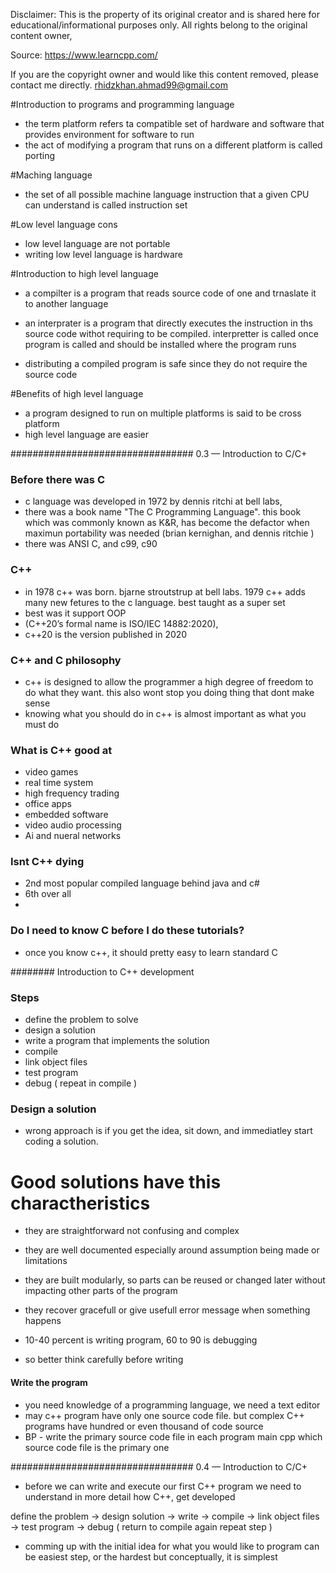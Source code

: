 Disclaimer: This  is the property of its original creator and is shared here for educational/informational purposes only. All rights belong to the original content owner,

Source: https://www.learncpp.com/

If you are the copyright owner and would like this content removed, please contact me directly. rhidzkhan.ahmad99@gmail.com



#Introduction to programs and programming language
- the term platform refers ta compatible set of hardware and software
that provides environment for software to run
- the act of modifying a program that runs on a different platform is called 
porting 


#Maching language
- the set of all possible machine language instruction that a given CPU can understand is called instruction set 

#Low level language cons 
- low level language are not portable
- writing low level language is hardware

#Introduction to high level language
- a compilter is a program that reads source code of one and trnaslate it to
another language
- an interprater is a program that directly executes the instruction in ths source code withot
requiring to be compiled. interpretter is called once program is called 
and should be installed where the program runs 

- distributing a compiled program is safe since they do not require the source code 

#Benefits of high level language 
- a program designed to run on multiple platforms is said to be cross platform 
- high level language are easier


################################# 0.3 — Introduction to C/C+

### Before there was C

- c language was developed in 1972 by dennis ritchi at bell labs,
- there was a book name "The C Programming Language". this book which
was commonly known as K&R, has become the defactor when maximun portability
was needed (brian kernighan, and dennis ritchie )
- there was ANSI C, and c99, c90

### C++

- in 1978 c++ was born. bjarne stroutstrup at bell labs. 1979 
c++ adds many new fetures to the c language. best taught as a super set 
- best was it support OOP
- (C++20’s formal name is ISO/IEC 14882:2020),
- c++20 is the version published in 2020

### C++ and C philosophy

- c++ is designed to allow the programmer a high degree of freedom to do what they want.
this also wont stop you doing thing that dont make sense
- knowing what you should do in c++ is almost important as what you must do

### What is C++ good at

- video games
- real time system 
- high frequency trading 
- office apps 
- embedded software 
- video audio processing 
- Ai and nueral networks


### Isnt C++ dying 
- 2nd most popular compiled language behind java and c#
- 6th over all
- 

### Do I need to know C before I do these tutorials?
- once you know c++, it should pretty easy to learn standard C

######## Introduction to C++ development

### Steps
- define the problem to solve
- design a solution
- write a program that implements the solution
- compile
- link object files 
- test program
- debug ( repeat in compile )

### Design a solution
- wrong approach is if you get the idea, sit down, and immediatley 
start coding a solution.

# Good solutions have this charactheristics
- they are straightforward not confusing and complex 
- they are well documented especially around assumption being made or limitations
- they are built modularly, so parts can be reused or changed later 
without impacting other parts of the program 
- they recover gracefull or give usefull error message when something happens 

- 10-40 percent is writing program, 60 to 90 is debugging 
- so better think carefully before writing

#### Write the program
- you need knowledge of a programming language, we need a text editor
- may c++ program have only one source code file. but complex C++ programs have hundred 
or even thousand of code source
- BP - write the primary source code file in each program main cpp
which source code file is the primary one



################################# 0.4 — Introduction to C/C+

- before we can write and execute our first C++ program
we need to understand in more detail how C++, get developed

define the problem -> design solution -> write -> compile
-> link object files -> test program -> debug ( return to compile again 
repeat step )

- comming up with the initial idea for what you would like to program can be easiest
step, or the hardest but conceptually, it is simplest